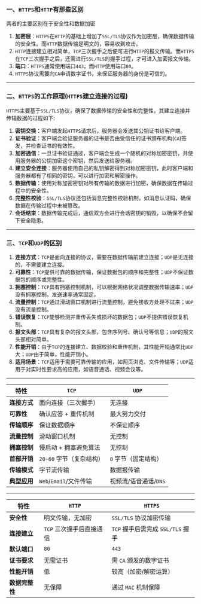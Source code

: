 ### 一、`HTTPS`和`HTTP`有那些区别

两者的主要区别在于安全性和数据加密  

1. **加密层**：`HTTPS`在`HTTP`的基础上增加了`SSL/TLS`协议作为加密层，确保数据传输的安全性。而`HTTP`数据传输是明文的，容易收到攻击。
2. `HTTP`连接建立相对简单，`TCP`三次握手之后便可进行`HTTP`的报文传输。而`HTTPS`在`TCP`三次握手之后，还需进行`SSL/TLS`的握手过程，才可进入加密报文传输。
3. **端口**：`HTTPS`通常使用端口`443`，而`HTTP`使用端口`80`。
4. `HTTPS`协议需要向`CA`申请数字证书，来保证服务器的身份是可信的。

---

### 二、`HTTPS`的工作原理(`HTTPS`建立连接的过程)

`HTTPS`主要基于`SSL/TLS`协议，确保了数据传输的安全性和完整性，其建立连接并传输数据的过程如下:

1. **密钥交换**：客户端发起`HTTPS`请求后，服务器会发送其公钥证书给客户端。
2. **证书验证**：客户端会验证服务器的证书是否由受信任的证书颁布机构(`CA`)签发，并检查证书的有效性。
3. **加密通信**：一旦证书验证通过，客户端会生成一个随机的对称加密密钥，并使用服务器的公钥加密这个密钥，然后发送给服务器。
4. **建立安全连接**：服务器使用自己的私钥解密得到对称加密密钥，此时客户端和服务器都有了相同的密钥，可以进行加密和解密操作。
5. **数据传输**：使用对称加密密钥对所有传输的数据进行加密，确保数据在传输过程中的安全性。
6. **完整性校验**：`SSL/TLS`协议还包括消息完整性校验机制，如消息认证码，确保数据在传输过程中未被篡改。
7. **会话结束**：数据传输完成后，通信双方会进行会话密钥的销毁，以确保不会留下安全隐患。

---

### 三、`TCP`和`UDP`的区别

1. **连接方式**：`TCP`是面向连接的协议，需要在数据传输前建立连接；`UDP`是无连接的，不需要建立连接。
2. **可靠性**：`TCP`提供可靠的数据传输，保证数据包的顺序和完整性；`UDP`不保证数据包的顺序或完整性。
3. **拥塞控制**：`TCP`具有拥塞控制机制，可以根据网络状况调整数据传输速率；`UDP`没有拥塞控制，发送速率通常固定。
4. **流量控制**：`TCP`通过滑动窗口机制进行流量控制，避免接收方处理不过来；`UDP`没有流量控制。
5. **错误恢复**：`TCP`能够检测并重传丢失或损坏的数据包；`UDP`不提供错误恢复机制。
6. **报文头部**：`TCP`具有复杂的报文头部，包含序列号、确认号等信息；`UDP`的报文头部相对简单。
7. **性能开销**：由于`TCP`的连接建立、数据校验和重传机制，其性能开销通常比`UDP`大；`UDP`由于简单，性能开销小。
8. **适用场景**：`TCP`适用于需要可靠传输的应用，如网页浏览、文件传输等；`UDP`适用于对实时性要求高的应用，如语音通话、视频会议等。
---

| 特性                | `TCP`                                     | `UDP`                                      |
|---------------------|------------------------------------------|------------------------------------------|
| **连接方式**        | 面向连接（三次握手）                    | 无连接                                  |
| **可靠性**          | 确认应答 + 重传机制                     | 最大努力交付                            |
| **传输顺序**        | 保证数据顺序                            | 不保证顺序                              |
| **流量控制**        | 滑动窗口机制                            | 无控制                                  |
| **拥塞控制**        | 慢启动 + 拥塞避免算法                   | 无控制                                  |
| **首部开销**        | `20-60` 字节（复杂结构）                  | `8` 字节（固定结构）                      |
| **传输模式**        | 字节流传输                              | 数据报传输                              |
| **典型应用**        | `Web`/`Email`/文件传输                      | 视频流/语音通话/`DNS`                    |

---
| 特性               | `HTTP`                                | `HTTPS`                               |
|--------------------|-------------------------------------|-------------------------------------|
| **安全性**         | 明文传输，无加密                   | `SSL/TLS` 协议加密传输                |
| **连接建立**       | `TCP` 三次握手后直接通信             | `TCP` 握手后需完成 `SSL/TLS` 握手       |
| **默认端口**       | `80`                                 | `443`                                |
| **证书要求**       | 无需证书                           | 需 `CA` 颁发的数字证书                |
| **性能开销**       | 低                                 | 较高（加密/解密运算）               |
| **数据完整性**     | 无保障                             | 通过 `MAC` 机制保障                   |
